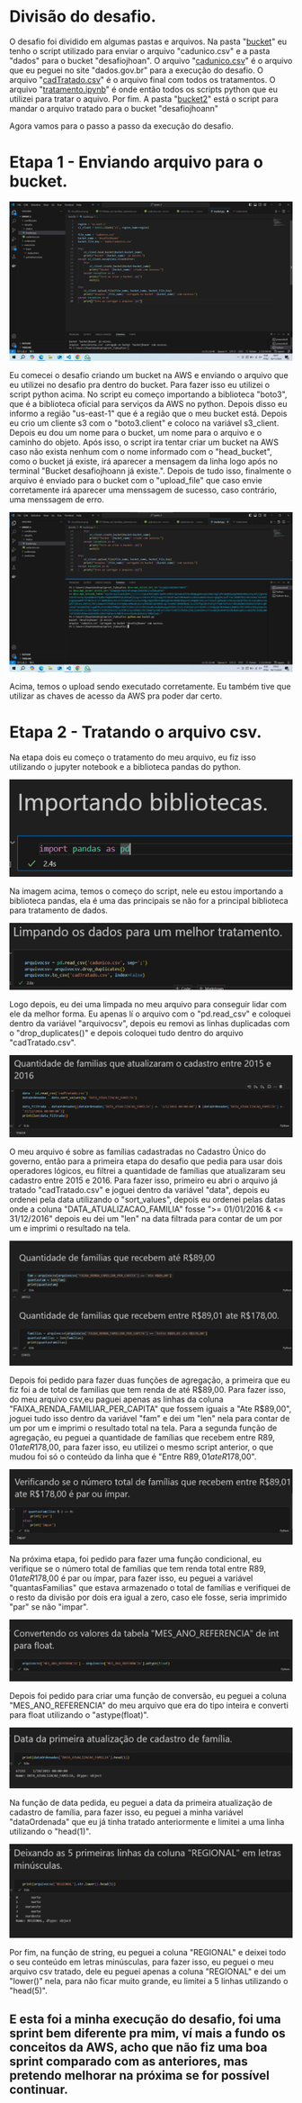 # Divisão do desafio.

O desafio foi dividido em algumas pastas e arquivos. Na pasta "[bucket](bucket)" eu tenho o script utilizado para enviar o arquivo "cadunico.csv" e a pasta "dados" para o bucket "desafiojhoan".
O arquivo "[cadunico.csv](cadunico.csv)" é o arquivo que eu peguei no site "dados.gov.br" para a execução do desafio.
O arquivo "[cadTratado.csv](cadTratado.csv)" é o arquivo final com todos os tratamentos.
O arquivo "[tratamento.ipynb](tratamento.ipynb)" é onde então todos os scripts python que eu utilizei para tratar o aquivo.
Por fim. A pasta "[bucket2](bucket2)" está o script para mandar o arquivo tratado para o bucket "desafiojhoann"

Agora vamos para o passo a passo da execução do desafio.

# Etapa 1 - Enviando arquivo para o bucket.

![alt text](../evidencias/printsDesafio/scriptBucket.png)

Eu comecei o desafio criando um bucket na AWS e enviando o arquivo que eu utilizei no desafio pra dentro do bucket. Para fazer isso eu utilizei o script python acima. No script eu começo importando a biblioteca "boto3", que é a biblioteca oficial para serviços da AWS no python. Depois disso eu informo a região "us-east-1" que é a região que o meu bucket está. Depois eu crio um cliente s3 com o "boto3.client" e coloco na variável s3_client. Depois eu dou um nome para o bucket, um nome para o arquivo e o caminho do objeto. Após isso, o script ira tentar criar um bucket na AWS caso não exista nenhum com o nome informado com o "head_bucket", como o bucket já existe, irá aparecer a mensagem da linha logo após no terminal "Bucket desafiojhoann já existe.". Depois de tudo isso, finalmente o arquivo é enviado para o bucket com o "upload_file" que caso envie corretamente irá aparecer uma menssagem de sucesso, caso contrário, uma menssagem de erro.

![alt text](../evidencias/printsDesafio/arquivoEnviado.png)

Acima, temos o upload sendo executado corretamente. Eu também tive que utilizar as chaves de acesso da AWS pra poder dar certo.

# Etapa 2 -  Tratando o arquivo csv.

Na etapa dois eu começo o tratamento do meu arquivo, eu fiz isso utilizando o jupyter notebook e a biblioteca pandas do python.

![alt text](../evidencias/printsDesafio/impBibli.png)

Na imagem acima, temos o começo do script, nele eu estou importando a biblioteca pandas, ela é uma das principais se não for a principal biblioteca para tratamento de dados.

![alt text](../evidencias/printsDesafio/limpArquivo.png)

Logo depois, eu dei uma limpada no meu arquivo para conseguir lidar com ele da melhor forma. Eu apenas lí o arquivo com o "pd.read_csv" e coloquei dentro da variável "arquivocsv", depois eu removi as linhas duplicadas com o "drop_duplicates()" e depois coloquei tudo dentro do arquivo "cadTratado.csv".

![alt text](../evidencias/printsDesafio/qtdFamilias.png)

O meu arquivo é sobre as famílias cadastradas no Cadastro Único do governo, então para a primeira etapa do desafio que pedia para usar dois operadores lógicos, eu filtrei a quantidade de famílias que atualizaram seu cadastro entre 2015 e 2016. Para fazer isso, primeiro eu abri o arquivo já tratado "cadTratado.csv" e joguei dentro da variável "data", depois eu ordenei pela data utilizando o "sort_values", depois eu ordenei pelas datas onde a coluna "DATA_ATUALIZACAO_FAMILIA" fosse ">= 01/01/2016 & <= 31/12/2016" depois eu dei um "len" na data filtrada para contar de um por um e imprimi o resultado na tela.

![alt text](../evidencias/printsDesafio/funcAgregacao.png)

Depois foi pedido para fazer duas funções de agregação, a primeira que eu fiz foi a de total de familias que tem renda de até R$89,00. Para fazer isso, do meu arquivo csv,eu paguei apenas as linhas da coluna "FAIXA_RENDA_FAMILIAR_PER_CAPITA" que fossem iguais a "Ate R$89,00", joguei tudo isso dentro da variável "fam" e dei um "len" nela para contar de um por um e imprimi o resultado total na tela. Para a segunda função de agregação, eu peguei a quantidade de famílias que recebem entre R$89,01 ate R$178,00, para fazer isso, eu utilizei o mesmo script anterior, o que mudou foi só o conteúdo da linha que é "Entre R$89,01 ate R$178,00".

![alt text](../evidencias/printsDesafio/parOuImpar.png)

Na próxima etapa, foi pedido para fazer uma função condicional, eu verifique se o número total de famílias que tem renda total entre R$89,01 ate R$178,00 é par ou ímpar, para fazer isso, eu peguei a variável "quantasFamilias" que estava armazenado o total de famílias e verifiquei de o resto da divisão por dois era igual a zero, caso ele fosse, seria imprimido "par" se não "impar".

![alt text](../evidencias/printsDesafio/intParaFloat.png)

Depois foi pedido para criar uma função de conversão, eu peguei a coluna "MES_ANO_REFERENCIA" do meu arquivo que era do tipo inteira e converti para float utilizando o "astype(float)".

![alt text](../evidencias/printsDesafio/data.png)

Na função de data pedida, eu peguei a data da primeira atualização de cadastro de família, para fazer isso, eu peguei a minha variável "dataOrdenada" que eu já tinha tratado anteriormente e limitei a uma linha utilizando o "head(1)".

![alt text](../evidencias/printsDesafio/regional.png)

Por fim, na função de string, eu peguei a coluna "REGIONAL" e deixei todo o seu conteúdo em letras minúsculas, para fazer isso, eu peguei o meu arquivo csv tratado, dele eu peguei apenas a coluna "REGIONAL" e dei um "lower()" nela, para não ficar muito grande, eu limitei a 5 linhas utilizando o "head(5)".

## E esta foi a minha execução do desafio, foi uma sprint bem diferente pra mim, ví mais a fundo os conceitos da AWS, acho que não fiz uma boa sprint comparado com as anteriores, mas pretendo melhorar na próxima se for possível continuar.

